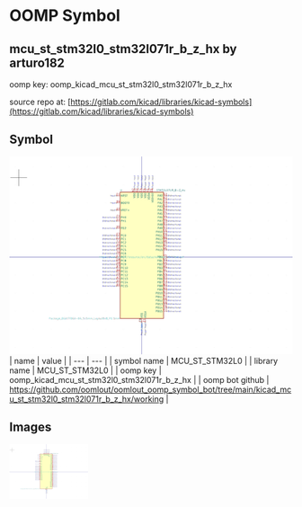 # OOMP Symbol  
## mcu_st_stm32l0_stm32l071r_b_z_hx  by arturo182  
  
oomp key: oomp_kicad_mcu_st_stm32l0_stm32l071r_b_z_hx  
  
source repo at: [https://gitlab.com/kicad/libraries/kicad-symbols](https://gitlab.com/kicad/libraries/kicad-symbols)  
## Symbol  
  
[![working.png](working_600.png)](working.png)  
| name | value | 
| --- | --- | 
| symbol name | MCU_ST_STM32L0 | 
| library name | MCU_ST_STM32L0 | 
| oomp key | oomp_kicad_mcu_st_stm32l0_stm32l071r_b_z_hx | 
| oomp bot github | https://github.com/oomlout/oomlout_oomp_symbol_bot/tree/main/kicad_mcu_st_stm32l0_stm32l071r_b_z_hx/working | 
## Images  
  
[![working.png](working_140.png)](working.png)  
